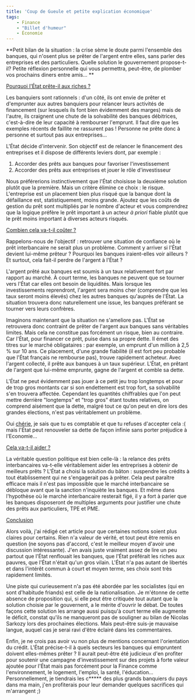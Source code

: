 ```yaml
---
title: 'Coup de Gueule et petite explication économique'
tags:
    - Finance
    - "Billet d'humeur"
    - Économie
---
```


**Petit bilan de la situation : la crise sème le doute parmi l'ensemble des
banques, qui n'osent plus se prêter de l'argent entre elles, sans parler des
entreprises et des particuliers. Quelle solution le gouvernement propose-t-il?
Petite réflexion personnelle qui vous permettra, peut-être, de plomber vos
prochains diners entre amis… **

<span style="text-decoration: underline">Pourquoi l'État prête-il aux
riches ?</span>

Les banquiers sont rationnels : d'un côté, ils ont envie de prêter et
d'emprunter aux autres banquiers pour relancer leurs activités de financement
(sur lesquels ils font bien évidemment des marges) mais de l'autre, ils
craignent une chute de la solvabilité des banques débitrices, c'est-à-dire de
leur capacité à rembourser l'emprunt. Il faut dire que les exemples récents de
faillite ne rassurent pas ! Personne ne prête donc à personne et surtout pas aux
entreprises…

L'État décide d'intervenir. Son objectif est de relancer le financement des
entreprises et il dispose de différents leviers dont, par exemple :

1.  Accorder des prêts aux banques pour favoriser l'investissement
2.  Accorder des prêts aux entreprises et jouer le rôle d'investisseur

Nous préférerions instinctivement que l'État choisisse la deuxième solution
plutôt que la première. Mais un critère élimine ce choix : le risque.
L'entreprise est un placement bien plus risqué que la banque dont la défaillance
est, statistiquement, moins grande. Ajoutez que les coûts de gestion du prêt
sont multipliés par le nombre d'acteur et vous comprendrez que la logique
préfère le prêt important à un acteur _à priori_ fiable plutôt que le prêt moins
important à diverses acteurs risqués.

<span style="text-decoration: underline">Combien cela va-t-il coûter ?</span>

Rappelons-nous de l'objectif : retrouver une situation de confiance où le prêt
interbancaire ne serait plus un problème. Comment y arriver si l'État devient
lui-même prêteur ? Pourquoi les banques iraient-elles voir ailleurs ? Et
surtout, cela fait-il perdre de l'argent à l'État ?

L'argent prêté aux banques est soumis à un taux relativement fort par rapport au
marché. À court terme, les banques ne peuvent que se tourner vers l'État car
elles ont besoin de liquidités. Mais lorsque les investissements reprendront,
l'argent sera moins cher (comprendre que les taux seront moins élevés) chez les
autres banques qu'auprès de l'État. La situation trouvera donc naturellement une
issue, les banques préférant se tourner vers leurs confrères.

Imaginons maintenant que la situation ne s'ameliore pas. L'État se retrouvera
donc contraint de prêter de l'argent aux banques sans véritables limites. Mais
cela ne constitue pas forcément un risque, bien au contraire. Car l'État, pour
financer ce prêt, puise dans sa propre dette. Il émet des titres sur le marché
obligataires : par exemple, un emprunt d'un million à 2,5 % sur 10 ans. Ce
placement, d'une grande fiabilité (il est fort peu probable que l'État français
ne rembourse pas), trouve rapidement acheteur. Avec l'argent collecté, il prête
aux banques à un taux supérieur. L'État, en prêtant de l'argent que lui-même
emprunte, gagne de l'argent et comble sa dette.

L'État ne peut évidemment pas jouer à ce petit jeu trop longtemps et pour de
trop gros montants car si son endettement est trop fort, sa solvabilité s'en
trouvera affectée. Cependant les quantités chiffrables que l'on peut mettre
derrière "longtemps" et "trop gros" étant toutes relatives, on comprend aisément
que la dette, malgré tout ce qu'on peut en dire lors des grandes élections,
n'est pas véritablement un problème.

Oui [chérie](http://www.lacuisinedelibellule.fr/), je sais que tu es comptable
et que tu refuses d'accepter cela :( mais l'État peut renouveler sa dette de
façon infinie sans porter préjudice à l'Economie…

<span style="text-decoration: underline">Cela va-t-il aider ?</span>

La véritable question politique est bien celle-là : la relance des prêts
interbancaires va-t-elle véritablement aider les entreprises à obtenir de
meilleurs prêts ? L'État a choisi la solution du bâton : suspendre les crédits à
tout établissement qui ne s'engagerait pas à prêter. Cela peut paraître efficace
mais il n'est pas impossible que le marché interbancaire se débloque avant que
la sanction n'inquiète les banques. Et même dans l'hypothèse où le marché
interbancaire resterait figé, il y a fort à parier que les banques disposeront
de multiples arguments pour justifier une chute des prêts aux particuliers, TPE
et PME.

<span style="text-decoration: underline">Conclusion</span>

Alors voilà, j'ai rédigé cet article pour que certaines notions soient plus
claires pour certains. Rien n'a valeur de vérité, et tout peut être remis en
question (ne soyons pas d'accord, c'est le meilleur moyen d'avoir une discussion
intéressante). J'en avais juste vraiment assez de lire un peu partout que l'État
renflouait les banques, que l'État préférait les riches aux pauvres, que l'État
n'était qu'un gros vilain. L'État n'a pas autant de libertés et dans l'intérêt
commun à court et moyen terme, ses choix sont très rapidement limités.

Une piste qui curieusement n'a pas été abordée par les socialistes (qui en sont
d'habitude friands) est celle de la nationalisation. Je m'étonne de cette
absence de proposition qui, si elle peut être critiquée tout autant que la
solution choisie par le gouvernent, a le mérite d'ouvrir le débat. De toutes
façons cette solution les arrange aussi puisqu'à court terme elle augmente le
déficit, constat qu'ils ne manqueront pas de souligner au bilan de Nicolas
Sarkozy lors des prochaines élections. Mais peut-être suis-je mauvaise langue,
auquel cas je serai ravi d'être éclairé dans les commentaires.

Enfin, je ne crois pas avoir vu non plus de mentions concernant l'orientation du
crédit. L'État précise-t-il à quels secteurs les banques qui empruntent doivent
elles-mêmes prêter ? Il aurait peut-être été judicieux d'en profiter pour
soutenir une campagne d'investissement sur des projets à forte valeur ajoutée
pour l'État mais pas forcément pour la Finance comme l'environnement, le
logement, l'emploi, la santé, l'éducation… Personnellement, je tiendrais les
c**\*** des plus grands banquiers du pays dans ma main, j'en profiterais pour
leur demander quelques sacrifices qui m'arrangent ;)
